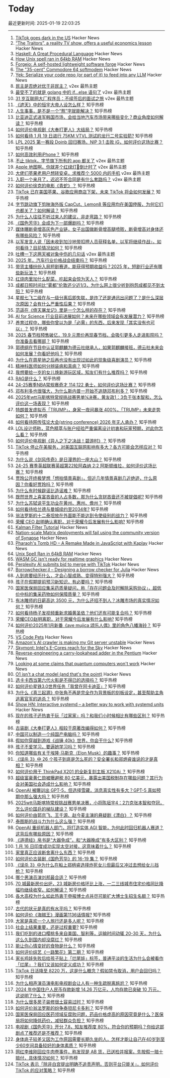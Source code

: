 # Today

最近更新时间: 2025-01-19 22:03:25

--- 
1. [TikTok goes dark in the US](https://techcrunch.com/2025/01/18/tiktok-goes-dark-in-the-u-s/) Hacker News
2. [“The Traitors”, a reality TV show, offers a useful economics lesson](https://www.economist.com/finance-and-economics/2025/01/16/the-traitors-a-reality-tv-show-offers-a-useful-economics-lesson) Hacker News
3. [Haskell: A Great Procedural Language](https://entropicthoughts.com/haskell-procedural-programming) Hacker News
4. [How Unix spell ran in 64kb RAM](https://blog.codingconfessions.com/p/how-unix-spell-ran-in-64kb-ram) Hacker News
5. [Forgejo: A self-hosted lightweight software forge](https://forgejo.org/) Hacker News
6. [The "35-cent" Commodore 64 softmodem](http://oldvcr.blogspot.com/2025/01/the-35-cent-commodore-64-softmodem.html) Hacker News
7. [Yek: Serialize your code repo (or part of it) to feed into any LLM](https://github.com/bodo-run/yek) Hacker News
8. [民主是否绝对优于非民主？](https://www.v2ex.com/t/1106260) v2ex 最热主题
9. [最受不了的就是 golang 中的 if...else 语句了](https://www.v2ex.com/t/1106223) v2ex 最热主题
10. [31 岁互联网大厂程序员：不续签后的面试之旅](https://www.v2ex.com/t/1106214) v2ex 最热主题
11. [《遮天》中的恒宇大帝人设怎么样？](https://www.zhihu.com/question/557924186) 知乎热榜
12. [人生事事，是不是一个“熬”字就能解决？](https://www.zhihu.com/question/9946858509) 知乎热榜
13. [比亚迪正式进军韩国市场，会给当地汽车市场带来哪些变化？商业角度如何解读？](https://www.zhihu.com/question/9762365788) 知乎热榜
14. [如何评价电视剧《大奉打更人》大结局？](https://www.zhihu.com/question/9164112216) 知乎热榜
15. [如何看待 1 月 19 日进行 75KM VTVL 测试的龙行二号实验箭?](https://www.zhihu.com/question/9992787326) 知乎热榜
16. [LPL 2025 第一赛段 Doinb 回归赛场，NIP 3:1 击败 iG，如何评价这场比赛？](https://www.zhihu.com/question/10000581587) 知乎热榜
17. [如何高效利用iPhone？](https://www.zhihu.com/question/21920881) 知乎热榜
18. [不止 tiktok，字节旗下所有的 app 都关了](https://www.v2ex.com/t/1106204) v2ex 最热主题
19. [Apple 地图啊，你就差个红绿灯🚥倒计时了](https://www.v2ex.com/t/1106202) v2ex 最热主题
20. [大佬们苹果老用户想转安卓，求推荐个 5000 内的手机](https://www.v2ex.com/t/1106195) v2ex 最热主题
21. [入职一个来月了，迟迟不签合同是有什么套路吗？](https://www.v2ex.com/t/1106192) v2ex 最热主题
22. [如何评价徐克的电影《青蛇》？](https://www.zhihu.com/question/25954861) 知乎热榜
23. [TikTok 已在美国苹果、谷歌应用商店下架，未来 TikTok 将会如何发展？](https://www.zhihu.com/question/9996214788) 知乎热榜
24. [字节跳动旗下剪映海外版 CapCut、Lemon8 等应用均在美国停服，为何它们也都关了？如何解读？](https://www.zhihu.com/question/10005953418) 知乎热榜
25. [为什么人往往不听过来人的建议，非走弯路？](https://www.zhihu.com/question/9956468945) 知乎热榜
26. [《国色芳华》会成为下一部爆剧吗？](https://www.zhihu.com/question/9502008144) 知乎热榜
27. [媒体曝断骨增高灰色产业链，女子出国做断骨增高腿喷脓，断骨增高对身体还有哪些风险？](https://www.zhihu.com/question/9964351188) 知乎热榜
28. [以军发言人说「因未收到加沙地带扣押人员获释名单，以军将继续作战」，如何看待？目前情况如何？](https://www.zhihu.com/question/10001489718) 知乎热榜
29. [吐槽一下这两天被对象中伤的几句话](https://www.v2ex.com/t/1106199) v2ex 最热主题
30. [2025 年，汽车行业价格战会结束吗？](https://www.zhihu.com/question/8512779360) 知乎热榜
31. [带货主播纷纷入局短剧赛道，能获得预期收益吗？2025 年，短剧行业还有哪些新玩法？](https://www.zhihu.com/question/8770009879) 知乎热榜
32. [红烧肉里加什么配菜，吃起来会惊为天人？](https://www.zhihu.com/question/309905702) 知乎热榜
33. [成都日照时间比“雾都”伦敦还少近1/3，为什么网上很少听到抱怨成都见不到太阳？](https://www.zhihu.com/question/9826474734) 知乎热榜
34. [星舰七飞二级在与一级分离后即失联，是炸了还是通讯出问题了？是什么深层次原因？会有什么严重性后果？](https://www.zhihu.com/question/9801894499) 知乎热榜
35. [范遥在《倚天屠龙记》里是一个怎么样的存在？](https://www.zhihu.com/question/322715027) 知乎热榜
36. [AI for Science 行业目前进展如何？未来在哪些领域会有发展潜力？](https://www.zhihu.com/question/9749353322) 知乎热榜
37. [养育过程中，哪些你曾以为是「必需」的东西，后来发现「其实没有也可以」？](https://www.zhihu.com/question/9461350012) 知乎热榜
38. [2025 春节档预售破亿，19.9 元票价再现春节档，会吸引更多人走进影院吗？你准备去看哪部？](https://www.zhihu.com/question/9993669347) 知乎热榜
39. [郭德纲在节目中认证郭麒麟为德云社继承人，如果郭麒麟接班，德云社未来会如何发展？你看好他吗？](https://www.zhihu.com/question/9925363951) 知乎热榜
40. [为什么在周星驰之后再也没有出现过如此的现象级喜剧演员？](https://www.zhihu.com/question/52299201) 知乎热榜
41. [精神科医师如何分辨装病和真病？](https://www.zhihu.com/question/34891802) 知乎热榜
42. [我想要给一岁的女儿焕新游玩区域，知友们有什么推荐吗？](https://www.zhihu.com/question/9464128694) 知乎热榜
43. [RAG是什么？](https://www.zhihu.com/question/629933428) 知乎热榜
44. [24-25赛季NBA常规赛奇才 114:122 勇士，如何评价这场比赛？](https://www.zhihu.com/question/9981240896) 知乎热榜
45. [邓布利多也很强大，为什么斯内普一开始不追随邓布利多？](https://www.zhihu.com/question/413410554) 知乎热榜
46. [2025年wtt马斯喀特常规挑战赛男单¼决赛，黄友政1：3负于张本智和，怎么评价这一场表现？](https://www.zhihu.com/question/9750203930) 知乎热榜
47. [特朗普发虚拟币「TRUMP」，身家一夜间暴涨 400%，「TRUMP」未来走势如何？](https://www.zhihu.com/question/9984085755) 知乎热榜
48. [如何看待网传弦论大会(string conference) 2026 年无人承办？](https://www.zhihu.com/question/9611646007) 知乎热榜
49. [LOL设计师称，蓝色精萃与账户经验严重偏离设计初衷和玩家预期，对此你怎么看？](https://www.zhihu.com/question/9723952471) 知乎热榜
50. [如何评价电视剧《异人之下之决战！碧游村》？](https://www.zhihu.com/question/9908314563) 知乎热榜
51. [TikTok 停止在美服务，对美国互联网影响有多大？各方可能会怎样应对？](https://www.zhihu.com/question/9986460715) 知乎热榜
52. [为什么说《剑风传奇》是日漫界的一座大山？](https://www.zhihu.com/question/639470903) 知乎热榜
53. [24-25 赛季英超联赛英超第22轮阿森纳 2:2 阿斯顿维拉，如何评价这场比赛？](https://www.zhihu.com/question/9961656269) 知乎热榜
54. [贾玲公开终极梦想「想拍情景喜剧」，但近几年情景喜剧几近绝迹，什么原因？你看好贾玲吗？](https://www.zhihu.com/question/9848713435) 知乎热榜
55. [为什么有时候辟谣比造谣难？](https://www.zhihu.com/question/28528909) 知乎热榜
56. [既然世界上喜富吝啬的人占多数，那为什么贪财吝啬还不被提倡呢?](https://www.zhihu.com/question/660332760) 知乎热榜
57. [为什么苏轼说平生功业在黄州、惠州、儋州？](https://www.zhihu.com/question/8594675598) 知乎热榜
58. [如何看待哈兰德与曼城续约至2034年?](https://www.zhihu.com/question/9845344973) 知乎热榜
59. [翁法罗斯的十二泰坦放在外面能不能达到令使级别的战力？](https://www.zhihu.com/question/9781101633) 知乎热榜
60. [荣耀 CEO 赵明确认离职，对于荣耀今后发展有什么影响?](https://www.zhihu.com/question/9831022595) 知乎热榜
61. [Kalman Filter Tutorial](https://www.kalmanfilter.net/default.aspx) Hacker News
62. [Nation-scale Matrix deployments will fail using the community version of Synapse](https://mastodon.matrix.org/@element/113842786942364269) Hacker News
63. [Pharaoh's Tomb HD – A Remake Made in JavaScript with Kaplay](https://pt-hd.iocaihost.me/) Hacker News
64. [Unix Spell Ran in 64kB RAM](https://blog.codingconfessions.com/p/how-unix-spell-ran-in-64kb-ram) Hacker News
65. [WASM GC isn't ready for realtime graphics](https://dthompson.us/posts/wasm-gc-isnt-ready-for-realtime-graphics.html) Hacker News
66. [Perplexity AI submits bid to merge with TikTok](https://techcrunch.com/2025/01/18/perplexity-ai-submits-bid-to-merge-with-tiktok/) Hacker News
67. [Borrowchecker.jl – Designing a borrow checker for Julia](https://github.com/MilesCranmer/BorrowChecker.jl) Hacker News
68. [人到底要经历什么，才会心智成熟、变得特别强大？](https://www.zhihu.com/question/665426382) 知乎热榜
69. [孩子在假期提前预习新知识，有必要吗？](https://www.zhihu.com/question/9509707475) 知乎热榜
70. [国家医保局回应集采药质量疑问，称「存在问题会及时解除采购协议」，超低价中标的集采药物如何保障质量？](https://www.zhihu.com/question/9926958519) 知乎热榜
71. [有冰雕师的日薪高达 3500 元，为什么还招不到人？冰雕市场的真实情况如何？](https://www.zhihu.com/question/9759249643) 知乎热榜
72. [如何看待杨子发视频重新求婚黄圣依？他们还有可能复合吗？](https://www.zhihu.com/question/9945731117) 知乎热榜
73. [荣耀CEO赵明离职，对于荣耀今后发展有什么影响?](https://www.zhihu.com/question/9831022595) 知乎热榜
74. [如何评价2025年1月新番《ave mujica 颂乐人偶》里的角色八幡海铃？](https://www.zhihu.com/question/9400506504) 知乎热榜
75. [VS Code Pets](https://github.com/tonybaloney/vscode-pets) Hacker News
76. [Amazon's AI crawler is making my Git server unstable](https://xeiaso.net/notes/2025/amazon-crawler/) Hacker News
77. [Skymont: Intel's E-Cores reach for the Sky](https://chipsandcheese.com/p/skymont-intels-e-cores-reach-for-the-sky) Hacker News
78. [Reverse-engineering a carry-lookahead adder in the Pentium](https://www.righto.com/2025/01/pentium-carry-lookahead-reverse-engineered.html) Hacker News
79. [Looking at some claims that quantum computers won't work](https://blog.cr.yp.to/20250118-flight.html) Hacker News
80. [O1 isn't a chat model (and that's the point)](https://www.latent.space/p/o1-skill-issue) Hacker News
81. [选卡卡西当第六代火影是不得已的选择吗？](https://www.zhihu.com/question/402024161) 知乎热榜
82. [如何评价星铁3.0世界任务「我曾在阿卡迪亚」?](https://www.zhihu.com/question/9842490757) 知乎热榜
83. [为什么《真三起源》中张角不再是完全作为背景板的刻板设定，甚至帮助主角逃离官军的追杀？](https://www.zhihu.com/question/9668716792) 知乎热榜
84. [Show HN: Interactive systemd – a better way to work with systemd units](https://isd-project.github.io/isd/) Hacker News
85. [现在的孩子还热衷于玩「过家家」吗？和我们小时候相比有哪些区别？](https://www.zhihu.com/question/9240904786) 知乎热榜
86. [古装剧《大奉打更人》相较于原著改编得如何？](https://www.zhihu.com/question/8022447788) 知乎热榜
87. [中国可以制造一个纯国产电脑吗？](https://www.zhihu.com/question/384887124) 知乎热榜
88. [假如你穿越到游戏《战锤 40k》世界，你会干什么?](https://www.zhihu.com/question/492061555) 知乎热榜
89. [孩子不爱学习，要逼她学习吗？](https://www.zhihu.com/question/9822960490) 知乎热榜
90. [你知道哪些有关于埃隆·马斯克（Elon Musk）的趣事？](https://www.zhihu.com/question/633396016) 知乎热榜
91. [《误杀 3》中 26 个孩子到底是怎么死的？安全署长和郑炳睿谁说的才是真相？](https://www.zhihu.com/question/8451494948) 知乎热榜
92. [如何评价用于 ThinkPad X201 的全新复刻主板 X210Ai ？](https://www.zhihu.com/question/9814056895) 知乎热榜
93. [超级富豪黄仁勋被曝避税 80 亿美元，暴露出美国税制存在哪些问题？其行为会对美国社会造成什么影响？](https://www.zhihu.com/question/6137589259) 知乎热榜
94. [OpenAI 被曝训出 GPT-5，但选择雪藏，消息真实性有多大？GPT-5 真如预期中那么强大吗？](https://www.zhihu.com/question/9909661585) 知乎热榜
95. [2025wtt马斯喀特常规挑战赛男单决赛，小将陈垣宇4：2力克张本智和夺冠，怎么评价国乒的梯队建设？](https://www.zhihu.com/question/9863099414) 知乎热榜
96. [如何评价由郭京飞、王千源、赵今麦主演的悬疑剧《漂白》？](https://www.zhihu.com/question/9262120619) 知乎热榜
97. [泰图斯的战斗力为什么这么强？](https://www.zhihu.com/question/5470073287) 知乎热榜
98. [OpenAI 重组机器人部门，将打造实体 AGI 智能，为何此时回归机器人赛道？这背后有哪些原因？](https://www.zhihu.com/question/9504300553) 知乎热榜
99. [《道德经》帛书是“大器免成”，和“大器晚成”有多大区别？](https://www.zhihu.com/question/599744790) 知乎热榜
100. [1 月 16 日印度成功实现太空对接，这意味着什么？](https://www.zhihu.com/question/9757614285) 知乎热榜
101. [家里真正应该断舍离什么东西？](https://www.zhihu.com/question/616842730) 知乎热榜
102. [如何评价古装剧《国色芳华》的 16-19 集？](https://www.zhihu.com/question/9681406322) 知乎热榜
103. [《误杀 3》中为什么在船上郑柄睿选择炸死女儿但最后又冲过去想给女儿挡枪？](https://www.zhihu.com/question/8585597648) 知乎热榜
104. [哪个男演员演刘邦最合适？](https://www.zhihu.com/question/653242567) 知乎热榜
105. [70 城最新房价出炉，23 城新房价格环比上涨，一二三线城市住宅价格同比降幅均继续收窄，如何解读？](https://www.zhihu.com/question/9808397327) 知乎热榜
106. [各大高校为什么如此热衷于申报博士点并尽可能扩大博士生招生名额？](https://www.zhihu.com/question/9762210061) 知乎热榜
107. [古代的状元是真的有水平吗？](https://www.zhihu.com/question/427239644) 知乎热榜
108. [如何评价《海贼王》漫画第1136话情报?](https://www.zhihu.com/question/9611835811) 知乎热榜
109. [大家是喜欢一个人旅行还是多人呢？](https://www.zhihu.com/question/9864658559) 知乎热榜
110. [社会上结果重要，还是过程重要?](https://www.zhihu.com/question/8466770548) 知乎热榜
111. [我们吃到的进口樱桃多来自美国、智利等，运输时间动辄 20-30 天，为什么这么久到国内却没腐烂？](https://www.zhihu.com/question/9645229411) 知乎热榜
112. [能让你心情变好的食物是什么？](https://www.zhihu.com/question/21778033) 知乎热榜
113. [如何评价综艺《一路繁花》第二期？](https://www.zhihu.com/question/9911620469) 知乎热榜
114. [家长鸡娃失败后给孩子贴上「烂尾娃」标签，普通平淡的生活为什么会被看作「烂尾」？我们又该如何定义成功？](https://www.zhihu.com/question/9672223576) 知乎热榜
115. [TikTok 日活降至 8220 万，这是什么概念？假如禁令取消，用户会回归吗？](https://www.zhihu.com/question/9841028475) 知乎热榜
116. [为什么相声演员演电影电视剧会让人有一种生疏脱离尴尬？](https://www.zhihu.com/question/9700900599) 知乎热榜
117. [2024 年中国住户人民币存款新增 14.26 万亿元，人均存款已突破 10 万元，这说明了什么？](https://www.zhihu.com/question/9809145968) 知乎热榜
118. [为什么很多房子装修很土容易过时？](https://www.zhihu.com/question/659461902) 知乎热榜
119. [如何评价翁法罗斯的纷争泰坦尼卡多利？](https://www.zhihu.com/question/9778364256) 知乎热榜
120. [国家医保局回应医药领域反腐败问题，药品价格虚高的原因究竟是什么？医保局将如何降低药价，减轻群众负担？](https://www.zhihu.com/question/9816512569) 知乎热榜
121. [电视剧《国色芳华》开分 7.8，知友推荐度 80%，符合你的预期吗？你给这部剧点了推荐还是不推荐？](https://www.zhihu.com/question/9833757664) 知乎热榜
122. [身体底子较差又因为工作原因需要长期久坐的人，怎样才能让自己在40岁到至少60岁间具备较好的身体素质？](https://www.zhihu.com/question/9511440692) 知乎热榜
123. [网红李维刚回应牛肉卷事件，称发现是 AB 货，已送检并报案，先按假一赔十赔付，具体情况如何？](https://www.zhihu.com/question/9848257718) 知乎热榜
124. [TikTok 表示「除非白宫提出明确不追责声明，否则平台只能关」，如何评价 TikTok 的应对策略？](https://www.zhihu.com/question/9934313645) 知乎热榜
